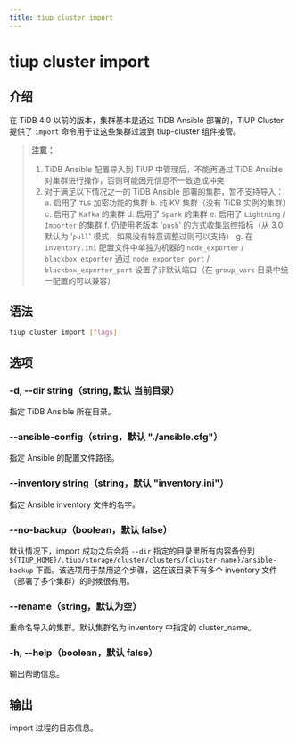 ```yaml
---
title: tiup cluster import
---
```


# tiup cluster import

## 介绍

在 TiDB 4.0 以前的版本，集群基本是通过 TiDB Ansible 部署的，TiUP Cluster 提供了 `import` 命令用于让这些集群过渡到 tiup-cluster 组件接管。

> **注意：**
>
> 1. TiDB Ansible 配置导入到 TiUP 中管理后，不能再通过 TiDB Ansible 对集群进行操作，否则可能因元信息不一致造成冲突
> 2. 对于满足以下情况之一的 TiDB Ansible 部署的集群，暂不支持导入：
>   a. 启用了 `TLS` 加密功能的集群
>   b. 纯 KV 集群（没有 TiDB 实例的集群）
>   c. 启用了 `Kafka` 的集群
>   d. 启用了 `Spark` 的集群
>   e. 启用了 `Lightning` / `Importer` 的集群
>   f. 仍使用老版本 '`push`' 的方式收集监控指标（从 3.0 默认为 '`pull`' 模式，如果没有特意调整过则可以支持）
>   g. 在 `inventory.ini` 配置文件中单独为机器的 `node_exporter` / `blackbox_exporter` 通过 `node_exporter_port` / `blackbox_exporter_port` 设置了非默认端口（在 `group_vars` 目录中统一配置的可以兼容）

## 语法

```sh
tiup cluster import [flags]
```

## 选项

### -d, --dir string（string, 默认 当前目录）

指定 TiDB Ansible 所在目录。

### --ansible-config（string，默认 "./ansible.cfg"）

指定 Ansible 的配置文件路径。

### --inventory string（string，默认 "inventory.ini"）

指定 Ansible inventory 文件的名字。

### --no-backup（boolean，默认 false）

默认情况下，import 成功之后会将 `--dir` 指定的目录里所有内容备份到 `${TIUP_HOME}/.tiup/storage/cluster/clusters/{cluster-name}/ansible-backup` 下面。该选项用于禁用这个步骤，这在该目录下有多个 inventory 文件（部署了多个集群）的时候很有用。

### --rename（string，默认为空）

重命名导入的集群。默认集群名为 inventory 中指定的 cluster_name。

### -h, --help（boolean，默认 false）

输出帮助信息。

## 输出

import 过程的日志信息。